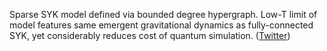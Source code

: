 
Sparse SYK model defined via bounded degree hypergraph. Low-T limit of model features same emergent gravitational dynamics as fully-connected SYK, yet considerably reduces cost of quantum simulation. ([Twitter](https://twitter.com/JoshuahHeath/status/1291779416914309125))
